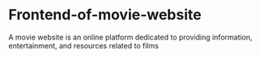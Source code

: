 # Frontend-of-movie-website
A movie website is an online platform dedicated to providing information, entertainment, and resources related to films
